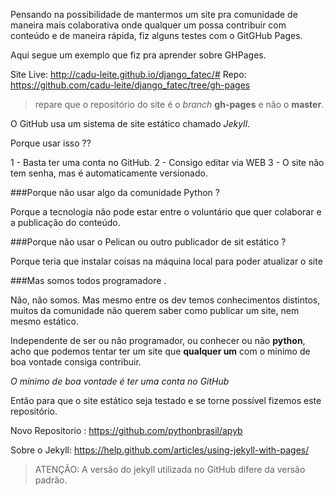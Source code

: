 


Pensando na possibilidade de mantermos um site pra comunidade de maneira mais colaborativa
onde qualquer um possa contribuir com conteúdo
e de maneira rápida, fiz alguns testes com o GitGHub Pages.

Aqui segue um exemplo que fiz pra aprender sobre GHPages.

Site Live:  http://cadu-leite.github.io/django_fatec/#
Repo: https://github.com/cadu-leite/django_fatec/tree/gh-pages

>repare que o repositório do site é o _branch_ __gh-pages__ e não o __master__.


O GitHub usa um sistema de site estático chamado _Jekyll_.

Porque usar isso ??

1 - Basta ter uma conta no GitHub.
2 - Consigo editar via WEB
3 - O site não tem senha, mas é automaticamente versionado.

###Porque não usar algo da comunidade Python ?

Porque a tecnologia não pode estar entre o voluntário que quer colaborar
e a publicação do conteúdo.

###Porque não usar o Pelican ou outro publicador de sit estático ?

Porque teria que instalar coisas na máquina local para poder atualizar o site

###Mas somos todos programadore .

Não, não somos.
Mas mesmo entre os dev temos conhecimentos distintos, muitos da comunidade não querem saber como publicar um site, nem mesmo estático.

Independente de ser ou não programador, ou conhecer ou não __python__, acho que podemos tentar ter um site que __qualquer um__ com o mínimo de boa vontade consiga contribuir.

_O mínimo de boa vontade é ter uma conta no GitHub_

Então para que  o site estático seja testado e se torne possível fizemos este repositório.

Novo Repositorio : https://github.com/pythonbrasil/apyb


Sobre o Jekyll:  https://help.github.com/articles/using-jekyll-with-pages/

>ATENÇÃO: A versão do jekyll utilizada no GitHub difere da versão padrão.

